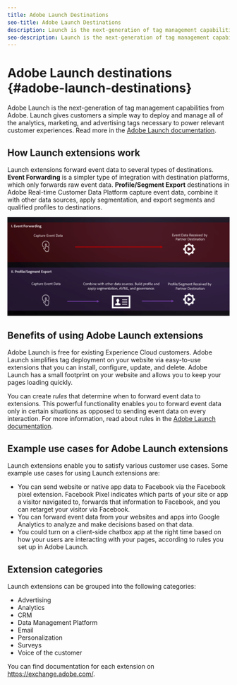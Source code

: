 ```yaml
---
title: Adobe Launch Destinations
seo-title: Adobe Launch Destinations
description: Launch is the next-generation of tag management capabilities from Adobe. Launch gives customers a simple way to deploy and manage all of the analytics, marketing, and advertising tags necessary to power relevant customer experiences.
seo-description: Launch is the next-generation of tag management capabilities from Adobe. Launch gives customers a simple way to deploy and manage all of the analytics, marketing, and advertising tags necessary to power relevant customer experiences.
---
```


# Adobe Launch destinations {#adobe-launch-destinations}

Adobe Launch is the next-generation of tag management capabilities from Adobe. Launch gives customers a simple way to deploy and manage all of the analytics, marketing, and advertising tags necessary to power relevant customer experiences. Read more in the [Adobe Launch documentation](https://docs.adobe.com/content/help/en/launch/using/overview.html).

## How Launch extensions work

Launch extensions forward event data to several types of destinations. **Event Forwarding** is a simpler type of integration with destination platforms, which only forwards raw event data. **Profile/Segment Export** destinations in Adobe Real-time Customer Data Platform capture event data, combine it with other data sources, apply segmentation, and export segments and qualified profiles to destinations.

![Adobe Launch extensions compared to other destinations](/help/rtcdp/destinations/assets/launch-and-other-destinations.png)

## Benefits of using Adobe Launch extensions

Adobe Launch is free for existing Experience Cloud customers. Adobe Launch simplifies tag deployment on your website via easy-to-use extensions that you can install, configure, update, and delete. Adobe Launch has a small footprint on your website and allows you to keep your pages loading quickly.

You can create *rules* that determine when to forward event data to extensions. This  powerful functionality enables you to forward event data only in certain situations as opposed to sending event data on every interaction. For more information, read about rules in the [Adobe Launch documentation](https://docs.adobe.com/help/en/launch/using/reference/manage-resources/rules.html).

## Example use cases for Adobe Launch extensions

Launch extensions enable you to satisfy various customer use cases. Some example use cases for using Launch extensions are:

* You can send website or native app data to Facebook via the Facebook pixel extension. Facebook Pixel indicates which parts of your site or app a visitor navigated to, forwards that information to Facebook, and you can retarget your visitor via Facebook.
* You can forward event data from your websites and apps into Google Analytics to analyze and make decisions based on that data.
* You could turn on a client-side chatbox app at the right time based on how your users are interacting with your pages, according to rules you set up in Adobe Launch.


## Extension categories

Launch extensions can be grouped into the following categories:

* Advertising
* Analytics
* CRM
* Data Management Platform
* Email
* Personalization
* Surveys
* Voice of the customer

You can find documentation for each extension on https://exchange.adobe.com/.
